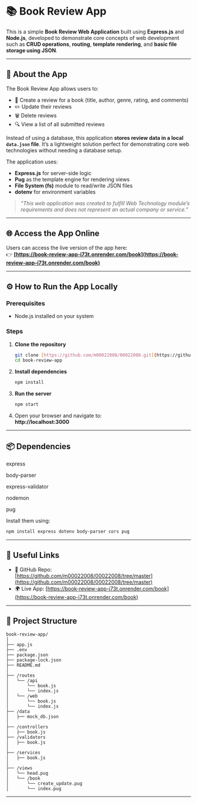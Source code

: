 # 📚 Book Review App

This is a simple **Book Review Web Application** built using **Express.js** and **Node.js**, developed to demonstrate core concepts of web development such as **CRUD operations**, **routing**, **template rendering**, and **basic file storage using JSON**.

---

## 📌 About the App

The Book Review App allows users to:
- 📖 Create a review for a book (title, author, genre, rating, and comments)
- ✏️ Update their reviews
- 🗑️ Delete reviews
- 🔍 View a list of all submitted reviews

Instead of using a database, this application **stores review data in a local `data.json` file**. It’s a lightweight solution perfect for demonstrating core web technologies without needing a database setup.

The application uses:
- **Express.js** for server-side logic
- **Pug** as the template engine for rendering views
- **File System (fs)** module to read/write JSON files
- **dotenv** for environment variables

> _“This web application was created to fulfill Web Technology module’s requirements and does not represent an actual company or service.”_

---

## 🌐 Access the App Online

Users can access the live version of the app here:  
👉 **[https://book-review-app-i73t.onrender.com/book](https://book-review-app-i73t.onrender.com/book)**

---

## ⚙️ How to Run the App Locally

### Prerequisites
- Node.js installed on your system

### Steps

1. **Clone the repository**
   ```bash
   git clone [https://github.com/m00022008/00022008.git](https://github.com/m00022008/00022008/tree/master)
   cd book-review-app

2. **Install dependencies**
   ```bash
   npm install
   ```

3. **Run the server**
   ```bash
   npm start
   ```

4. Open your browser and navigate to:  
   **http://localhost:3000**

---

## 📦 Dependencies

express

body-parser

express-validator

nodemon

pug

Install them using:
```bash
npm install express dotenv body-parser cors pug
```

---

## 🔗 Useful Links

- 🔗 GitHub Repo: [https://github.com/m00022008/00022008/tree/master](https://github.com/m00022008/00022008/tree/master)
- 🌍 Live App: [https://book-review-app-i73t.onrender.com/book](https://book-review-app-i73t.onrender.com/book)

---

## 📁 Project Structure

```
book-review-app/
│
├── app.js
├── .env
├── package.json
├── package-lock.json
├── README.md
│
├── /routes
│   └── /api
│       └── book.js
│       └── index.js
│   └── /web
│       └── book.js
│       └── index.js
├── /data
│   ├── mock_db.json
│
├── /controllers
│   ├── book.js
├── /validators
│   ├── book.js
│
├── /services
│   ├── book.js
│
├── /views
│   └── head.pug
│   └── /book
│       └── create_update.pug
│       └── index.pug
```
---
```
